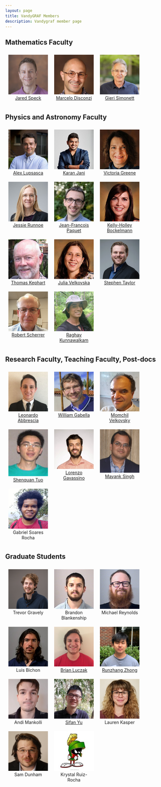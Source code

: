 ```yaml
---
layout: page
title: VandyGRAF Members 
description: Vandygraf member page 
---
```


<style>
.table {
    text-align: center;
}
.row {
    padding-top: 10px;
    padding-bottom: 10px;
}
.headshot{
    padding-right:10px;
    padding-left:10px;
    width:20%;
}
figure {
    width: 25%;
    float: left;
    object-fit: contain;
    margin: 0;
    text-align: center;
    padding: 10px;
}
figcaption {
	text-align:center;
}
</style>


## Mathematics Faculty

<div>
<figure>
	<img src="/images/members/jared-speck.jpg">
	<figcaption><a href="https://wp0.vanderbilt.edu/math/bio/?who=jared-speck"> Jared Speck </a></figcaption>
</figure>
<figure>
	<img src="/images/members/marcelo-disconzi.jpg">
	<figcaption><a href="http://www.disconzi.net/"> Marcelo Disconzi </a></figcaption>
</figure>
<figure>
	<img src="/images/members/gieri-simonett.jpg">
	<figcaption><a href="https://as.vanderbilt.edu/math/bio/?who=gieri-simonett"> Gieri Simonett </a></figcaption>
</figure>
</div>

<br style="clear:both" />

## Physics and Astronomy Faculty
<div>
<figure>
    	<img src="/images/members/alex-lupsasca.jpg" >
	<figcaption><a href="https://as.vanderbilt.edu/physics/bio/alex-lupsasca"> Alex Lupsasca </a></figcaption>
</figure>
<figure>
	<img src="/images/members/karan-jani.jpg">
	<figcaption><a href="https://as.vanderbilt.edu/physics/bio/karan-jani"> Karan Jani </a></figcaption>
</figure>
<figure>
	<img src="/images/members/senta-greene.jpg">
	<figcaption><a href="https://as.vanderbilt.edu/physics/bio/victoria-greene"> Victoria Greene </a></figcaption>
</figure>
</div>

<br style="clear:both" />

<div>
<figure>
    	<img src="/images/members/Jessie-Runnoe.jpg" >
	<figcaption><a href="https://as.vanderbilt.edu/physics/bio/jessie-runnoe"> Jessie Runnoe </a></figcaption>
</figure>
<figure>
	<img src="/images/members/JF-paquet.jpg">
	<figcaption><a href="https://as.vanderbilt.edu/physics/bio/jean-francois-paquet"> Jean-Francois Paquet </a></figcaption>
</figure>
<figure>
    	<img src="/images/members/kelly-holley-bockelmann.jpg" >
	<figcaption><a href="https://as.vanderbilt.edu/physics/bio/kelly-holley-bockelmann"> Kelly-Holley Bockelmann </a></figcaption>
</figure>
</div>

<br style="clear:both" />

<div>
<figure>
    	<img src="/images/members/thomas-kephart.jpg" >
	<figcaption><a href="https://as.vanderbilt.edu/physics/bio/thomas-kephart"> Thomas Kephart </a></figcaption>
</figure>
<figure>
	<img src="/images/members/julia-velkovska.jpg">
	<figcaption><a href="https://as.vanderbilt.edu/physics/bio/julia-velkovska"> Julia Velkovska </a></figcaption>
</figure>
<figure>
    	<img src="/images/members/stephen-taylor.jpg" >
	<figcaption><a href="https://as.vanderbilt.edu/physics/bio/stephen-taylor"> Stephen Taylor </a></figcaption>
</figure>
</div>

<br style="clear:both" />

<div>
<figure>
    	<img src="/images/members/robert-scherrer.jpg" >
	<figcaption><a href="https://as.vanderbilt.edu/physics/bio/robert-scherrer"> Robert Scherrer </a></figcaption>
</figure>
<figure>
    <img src="/images/members/raghav-kunnawalkamelayavalli.jpg" >
	<figcaption><a href="https://as.vanderbilt.edu/physics-astronomy/bio/raghav-kunnawalkamelayavalli"> Raghav Kunnawalkam </a></figcaption>
</figure>
</div>

<br style="clear:both" />

## Research Faculty, Teaching Faculty, Post-docs

<div>
<figure>
    <img src="/images/members/leonardo-abbrescia.jpg" >
	<figcaption><a href="https://as.vanderbilt.edu/math/bio/?who=leonardo-abbrescia"> Leonardo Abbrescia </a></figcaption>
</figure>
<figure>
	<img src="/images/members/billHeadShot.jpg">
	<figcaption><a href="https://my.vanderbilt.edu/williamgabella/"> William Gabella </a></figcaption>
</figure>
<figure>
    <img src="/images/members/momchil-velkovsky.jpg" >
	<figcaption><a href="https://as.vanderbilt.edu/physics/bio/momchil-velkovsky"> Momchil Velkovsky </a></figcaption>
</figure>
</div>

<br style="clear:both" />

<div>
<figure>
    <img src="/images/members/shengquan-tuo_2.jpg" >
	<figcaption><a href="https://my.vanderbilt.edu/shengquantuo/"> Shenquan Tuo </a></figcaption>
</figure>
<figure>
    <img src="/images/members/lorenzo-gavassino.jpg" >
	<figcaption><a href="https://as.vanderbilt.edu/math/bio/?who=lorenzo-gavassino"> Lorenzo Gavassino </a></figcaption>
</figure>
<figure>
    <img src="/images/members/mayank-singh.jpg" >
	<figcaption><a href="https://as.vanderbilt.edu/physics-astronomy/bio/mayank-singh/"> Mayank Singh </a></figcaption>
</figure>
</div>

<br style="clear:both" />

<div>
<figure>
    <img src="/images/members/gabriel-soares-rocha.jpg" >
	<figcaption> Gabriel Soares Rocha </figcaption>
</figure>
</div>

<br style="clear:both" />

## Graduate Students
<div>
<figure>
    <img src="/images/members/trevor-gravely.jpg" >
	<figcaption>Trevor Gravely</figcaption>
</figure>
<figure>
    <img src="/images/members/brandon-blankenship.jpg" >
	<figcaption>Brandon Blankenship</figcaption>
</figure>
<figure>
    <img src="/images/members/michael-reynolds.jpg" >
	<figcaption>Michael Reynolds</figcaption>
</figure>
</div>

<br style="clear:both" />

<div>
<figure>
    <img src="/images/members/luis-bichonIII.jpg" >
	<figcaption>Luis Bichon</figcaption>
</figure>
<figure>
    <img src="/images/members/brian-luczak.jpg" >
	<figcaption><a href="https://as.vanderbilt.edu/math/bio/?who=brian-luczak"> Brian Luczak </a></figcaption>
</figure>
<figure>
    <img src="/images/members/runzhang-zhong.jpg" >
	<figcaption><a href="https://as.vanderbilt.edu/math/bio/?who=runzhang-zhong"> Runzhang Zhong </a></figcaption>
</figure>
</div>

<br style="clear:both" />

<div>
<figure>
    <img src="/images/members/andi-mankolli.jpg" >
	<figcaption>Andi Mankolli</figcaption>
</figure>
<figure>
    <img src="/images/members/sifan-yu.jpg" >
	<figcaption><a href="https://as.vanderbilt.edu/math/bio/?who=sifan-yu"> Sifan Yu </a></figcaption>
</figure>
<figure>
    <img src="/images/members/lauren-kasper.jpg" >
	<figcaption>Lauren Kasper</figcaption>
</figure>
</div>

<br style="clear:both" />

<div>
<figure>
    <img src="/images/members/sam-dunham.jpg" >
	<figcaption>Sam Dunham</figcaption>
</figure>
<figure>
    <img src="/images/members/marvin.jpg" >
	<figcaption>Krystal Ruiz-Rocha</figcaption>
</figure>
</div>

<br style="clear:both" />
